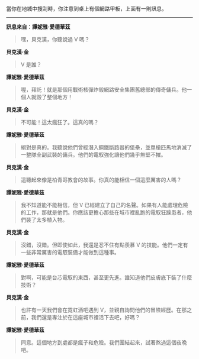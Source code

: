當你在地城中搜刮時，你注意到桌上有個網路甲板，上面有一則訊息。

---

**訊息來自：譚妮雅·愛德華茲**

> 嘿，貝克漢，你聽說過 V 嗎？

**貝克漢·金**

> V 是誰？

**譚妮雅·愛德華茲**

> 喔，拜託！就是那個用戰術核彈炸毀網路安全集團舊總部的傳奇傭兵。他一個人就毀了整個地方！

**貝克漢·金**

> 不可能！這太瘋狂了。這真的嗎？

**譚妮雅·愛德華茲**

> 絕對是真的。我聽說他們曾經潛入鋼鐵斷路器的堡壘，並單槍匹馬地消滅了一整隊全副武裝的傭兵。他們的電馭強化讓他們幾乎無堅不摧。

**貝克漢·金**

> 這聽起來像是柏青哥教會的故事。你真的能相信一個這麼厲害的人嗎？

**譚妮雅·愛德華茲**

> 我不知道能不能相信，但 V 已經建立了自己的名聲。如果有人能處理危險的工作，那就是他們。你應該更擔心那些在城市裡亂跑的電馭狂躁患者，他們裝了太多植入物。

**貝克漢·金**

> 沒錯，沒錯。但即使如此，我還是忍不住有點羨慕 V 的技能。他們一定有一些非常厲害的電馭裝備才能做到這種事。

**譚妮雅·愛德華茲**

> 對啊，可能是台芯電馭的東西，甚至更先進。誰知道他們皮膚底下裝了什麼技術？

**貝克漢·金**

> 也許有一天我們會在霓虹酒吧遇到 V，並親自詢問他們的冒險經歷。在那之前，我們還是專注於在這座城市裡活下去吧，好嗎？

**譚妮雅·愛德華茲**

> 同意。這個地方到處都是瘋子和危險。我們團結起來，試著熬過這個夜晚吧。
